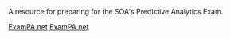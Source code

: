 A resource for preparing for the SOA's Predictive Analytics Exam.

[ExamPA.net](https://www.exampa.net/)
[ExamPA.net](https://exampa.net/)
